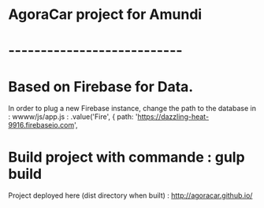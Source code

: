 # AgoraCar project for Amundi
# ---------------------------

# Based on Firebase for Data.
In order to plug a new Firebase instance, change the path to the database in :
wwww/js/app.js :
.value('Fire', {
    path: 'https://dazzling-heat-9916.firebaseio.com',

# Build project with commande : gulp build

Project deployed here (dist directory when built) :
http://agoracar.github.io/
